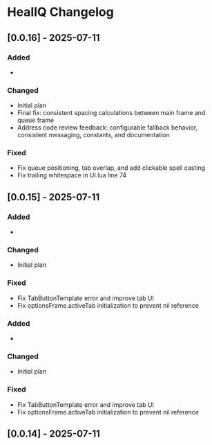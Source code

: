 # HealIQ Changelog

## [0.0.16] - 2025-07-11

### Added
- 

### Changed
- Initial plan
- Final fix: consistent spacing calculations between main frame and queue frame
- Address code review feedback: configurable fallback behavior, consistent messaging, constants, and documentation

### Fixed
- Fix queue positioning, tab overlap, and add clickable spell casting
- Fix trailing whitespace in UI.lua line 74

## [0.0.15] - 2025-07-11

### Added
- 

### Changed
- Initial plan

### Fixed
- Fix TabButtonTemplate error and improve tab UI
- Fix optionsFrame.activeTab initialization to prevent nil reference

### Added
- 

### Changed
- Initial plan

### Fixed
- Fix TabButtonTemplate error and improve tab UI
- Fix optionsFrame.activeTab initialization to prevent nil reference

## [0.0.14] - 2025-07-11
